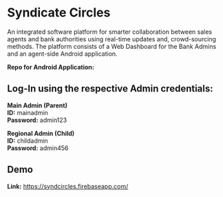 # Syndicate Circles
An integrated software platform for smarter collaboration between sales agents and bank authorities using real-time updates and, crowd-sourcing methods.
The platform consists of a Web Dashboard for the Bank Admins and an agent-side Android application.

**Repo for Android Application:** 

## Log-In using the respective Admin credentials:

**Main Admin (Parent)**  
**ID:** mainadmin  
**Password:** admin123

**Regional Admin (Child)**  
**ID:** childadmin  
**Password:** admin456


## Demo
**Link:** https://syndcircles.firebaseapp.com/
